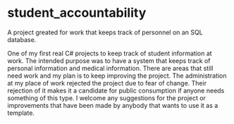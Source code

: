 # student_accountability
A project greated for work that keeps track of personnel on an SQL database.

One of my first real C# projects to keep track of student information at work.
The intended purpose was to have a system that keeps track of personal information and medical information. There are areas that still need work and my plan is to keep improving the project. The administration at my place of work rejected the project due to fear of change. Their rejection of it makes it a candidate for public consumption if anyone needs something of this type. I welcome any suggestions for the project or improvements that have been made by anybody that wants to use it as a template.
